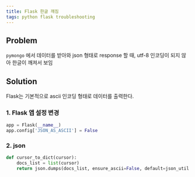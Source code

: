 ```yaml
---
title: Flask 한글 깨짐
tags: python flask troubleshooting
---
```


## Problem

`pymongo` 에서 데이터를 받아와 json 형태로 response 할 때, utf-8 인코딩이 되지 않아 한글이 깨져서 보임

## Solution

Flask는 기본적으로 ascii 인코딩 형태로 데이터를 출력한다.

### 1. Flask 앱 설정 변경

```py
app = Flask(__name__)
app.config['JSON_AS_ASCII'] = False
```

### 2. json 

```py
def cursor_to_dict(cursor):
    docs_list = list(cursor)
    return json.dumps(docs_list, ensure_ascii=False, default=json_util.default)
```
